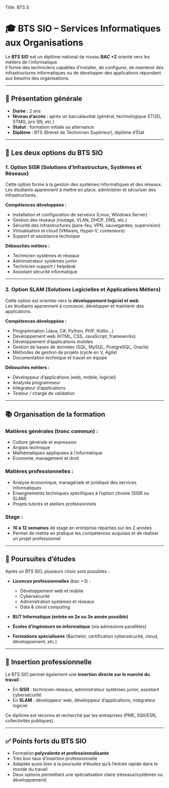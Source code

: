 Title: BTS S

# 🎓 BTS SIO – Services Informatiques aux Organisations

Le **BTS SIO** est un diplôme national de niveau **BAC +2** orienté vers les métiers de l’informatique.  
Il forme des techniciens capables d’installer, de configurer, de maintenir des infrastructures informatiques ou de développer des applications répondant aux besoins des organisations.

---

## 📌 Présentation générale
- **Durée** : 2 ans  
- **Niveau d’accès** : après un baccalauréat (général, technologique STI2D, STMG, pro SN, etc.)  
- **Statut** : formation initiale ou alternance  
- **Diplôme** : BTS (Brevet de Technicien Supérieur), diplôme d’État  

---

## 🔀 Les deux options du BTS SIO

### 1. Option **SISR** (Solutions d’Infrastructure, Systèmes et Réseaux)
Cette option forme à la gestion des systèmes informatiques et des réseaux.  
Les étudiants apprennent à mettre en place, administrer et sécuriser des infrastructures.

**Compétences développées :**
- Installation et configuration de serveurs (Linux, Windows Server)  
- Gestion des réseaux (routage, VLAN, DHCP, DNS, etc.)  
- Sécurité des infrastructures (pare-feu, VPN, sauvegardes, supervision)  
- Virtualisation et cloud (VMware, Hyper-V, conteneurs)  
- Support et assistance technique  

**Débouchés métiers :**
- Technicien systèmes et réseaux  
- Administrateur systèmes junior  
- Technicien support / helpdesk  
- Assistant sécurité informatique  

---

### 2. Option **SLAM** (Solutions Logicielles et Applications Métiers)
Cette option est orientée vers le **développement logiciel et web**.  
Les étudiants apprennent à concevoir, développer et maintenir des applications.

**Compétences développées :**
- Programmation (Java, C#, Python, PHP, Kotlin…)  
- Développement web (HTML, CSS, JavaScript, frameworks)  
- Développement d’applications mobiles  
- Gestion de bases de données (SQL, MySQL, PostgreSQL, Oracle)  
- Méthodes de gestion de projets (cycle en V, Agile)  
- Documentation technique et travail en équipe  

**Débouchés métiers :**
- Développeur d’applications (web, mobile, logiciel)  
- Analyste programmeur  
- Intégrateur d’applications  
- Testeur / chargé de validation  

---

## 📚 Organisation de la formation

### Matières générales (tronc commun) :
- Culture générale et expression  
- Anglais technique  
- Mathématiques appliquées à l’informatique  
- Économie, management et droit  

### Matières professionnelles :
- Analyse économique, managériale et juridique des services informatiques  
- Enseignements techniques spécifiques à l’option choisie (SISR ou SLAM)  
- Projets tutorés et ateliers professionnels  

### Stage :
- **10 à 12 semaines** de stage en entreprise réparties sur les 2 années  
- Permet de mettre en pratique les compétences acquises et de réaliser un projet professionnel  

---

## 🚀 Poursuites d’études

Après un BTS SIO, plusieurs choix sont possibles :  

- **Licences professionnelles** (bac +3) :  
  - Développement web et mobile  
  - Cybersécurité  
  - Administration systèmes et réseaux  
  - Data & cloud computing  

- **BUT Informatique (entrée en 2e ou 3e année possible)**  

- **Écoles d’ingénieurs en informatique** (via admissions parallèles)  

- **Formations spécialisées** (Bachelor, certification cybersécurité, cloud, développement, etc.)  

---

## 💼 Insertion professionnelle

Le BTS SIO permet également une **insertion directe sur le marché du travail** :  
- En **SISR** : technicien réseaux, administrateur systèmes junior, assistant cybersécurité  
- En **SLAM** : développeur web, développeur d’applications, intégrateur logiciel  

Ce diplôme est reconnu et recherché par les entreprises (PME, SSII/ESN, collectivités publiques).  

---

## ✅ Points forts du BTS SIO
- Formation **polyvalente et professionnalisante**  
- Très bon taux d’insertion professionnelle  
- Adaptée aussi bien à la poursuite d’études qu’à l’entrée rapide dans le monde du travail  
- Deux options permettant une spécialisation claire (réseaux/systèmes ou développement)  

